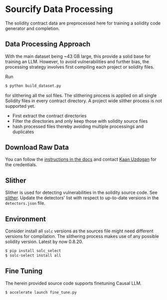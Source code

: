 # Sourcify Data Processing

The solidity contract data are preprocessed here for training a solidity code generator and completion. 

## Data Processing Approach
With the main dataset being ~43 GB large, this provide a solid base for training an LLM. However, to avoid vulnerabilities and further bias, the processing strategy involves first compiling each project or solidity files.

Run
```bash 
$ python build_dataset.py
```
for slithering all the sol files. The slithering process is applied on all single Solidity files in every contract directory. A project wide slither process is not supported yet. 

- First extract the contract directories
- Filter the directories and only keep those with solidity source files
- hash processed files thereby avoiding multiple processings and duplicates

## Download Raw Data
You can follow the [instructions in the docs](https://docs.sourcify.dev/docs/repository/#s3-bucket) and contact [Kaan Uzdogan](mailto:kaan.uzdogan@ethereum.org) for the credentials.

## Slither 
Slither is used for detecting vulnerabilities in the solidity source code. See [slither](https://github.com/crytic/slither#api-documentation). Update the detectors' list with respect to up-to-date versions in the ```detectors.json``` file.

## Environment
Consider install all ```solc``` versions as the sources file might need different versions for compilation. The slithering process makes use of any possible solidity version. Latest by now 0.8.20.
```bash
$ pip install solc_select
$ solc-select install all 
```

## Fine Tuning
The herein provided source code supports finetuning Causal LLM. 
```bash 
$ accelerate launch fine_tune.py
```